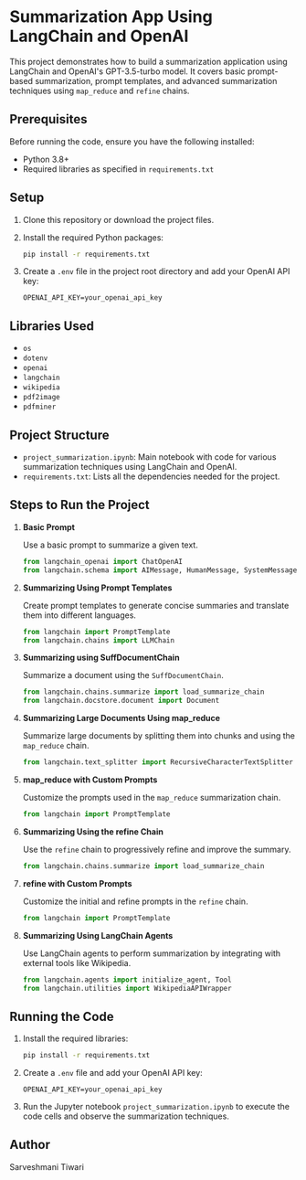 # Summarization App Using LangChain and OpenAI

This project demonstrates how to build a summarization application using LangChain and OpenAI's GPT-3.5-turbo model. It covers basic prompt-based summarization, prompt templates, and advanced summarization techniques using `map_reduce` and `refine` chains.

## Prerequisites

Before running the code, ensure you have the following installed:

- Python 3.8+
- Required libraries as specified in `requirements.txt`

## Setup

1. Clone this repository or download the project files.

2. Install the required Python packages:
    ```bash
    pip install -r requirements.txt
    ```

3. Create a `.env` file in the project root directory and add your OpenAI API key:
    ```plaintext
    OPENAI_API_KEY=your_openai_api_key
    ```

## Libraries Used

- `os`
- `dotenv`
- `openai`
- `langchain`
- `wikipedia`
- `pdf2image`
- `pdfminer`

## Project Structure

- `project_summarization.ipynb`: Main notebook with code for various summarization techniques using LangChain and OpenAI.
- `requirements.txt`: Lists all the dependencies needed for the project.

## Steps to Run the Project

1. **Basic Prompt**

   Use a basic prompt to summarize a given text.

    ```python
    from langchain_openai import ChatOpenAI
    from langchain.schema import AIMessage, HumanMessage, SystemMessage
    ```

2. **Summarizing Using Prompt Templates**

   Create prompt templates to generate concise summaries and translate them into different languages.

    ```python
    from langchain import PromptTemplate
    from langchain.chains import LLMChain
    ```

3. **Summarizing using SuffDocumentChain**

   Summarize a document using the `SuffDocumentChain`.

    ```python
    from langchain.chains.summarize import load_summarize_chain
    from langchain.docstore.document import Document
    ```

4. **Summarizing Large Documents Using map_reduce**

   Summarize large documents by splitting them into chunks and using the `map_reduce` chain.

    ```python
    from langchain.text_splitter import RecursiveCharacterTextSplitter
    ```

5. **map_reduce with Custom Prompts**

   Customize the prompts used in the `map_reduce` summarization chain.

    ```python
    from langchain import PromptTemplate
    ```

6. **Summarizing Using the refine Chain**

   Use the `refine` chain to progressively refine and improve the summary.

    ```python
    from langchain.chains.summarize import load_summarize_chain
    ```

7. **refine with Custom Prompts**

   Customize the initial and refine prompts in the `refine` chain.

    ```python
    from langchain import PromptTemplate
    ```

8. **Summarizing Using LangChain Agents**

   Use LangChain agents to perform summarization by integrating with external tools like Wikipedia.

    ```python
    from langchain.agents import initialize_agent, Tool
    from langchain.utilities import WikipediaAPIWrapper
    ```

## Running the Code

1. Install the required libraries:
    ```bash
    pip install -r requirements.txt
    ```

2. Create a `.env` file and add your OpenAI API key:
    ```plaintext
    OPENAI_API_KEY=your_openai_api_key
    ```

3. Run the Jupyter notebook `project_summarization.ipynb` to execute the code cells and observe the summarization techniques.

## Author

Sarveshmani Tiwari


